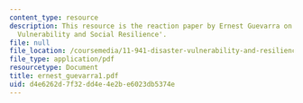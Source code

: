 ```yaml
---
content_type: resource
description: This resource is the reaction paper by Ernest Guevarra on the topic 'Disaster
  Vulnerability and Social Resilience'.
file: null
file_location: /coursemedia/11-941-disaster-vulnerability-and-resilience-spring-2005/d4e6262d7f32dd4e4e2be6023db5374e_ernest_guevarra1.pdf
file_type: application/pdf
resourcetype: Document
title: ernest_guevarra1.pdf
uid: d4e6262d-7f32-dd4e-4e2b-e6023db5374e
---
```

